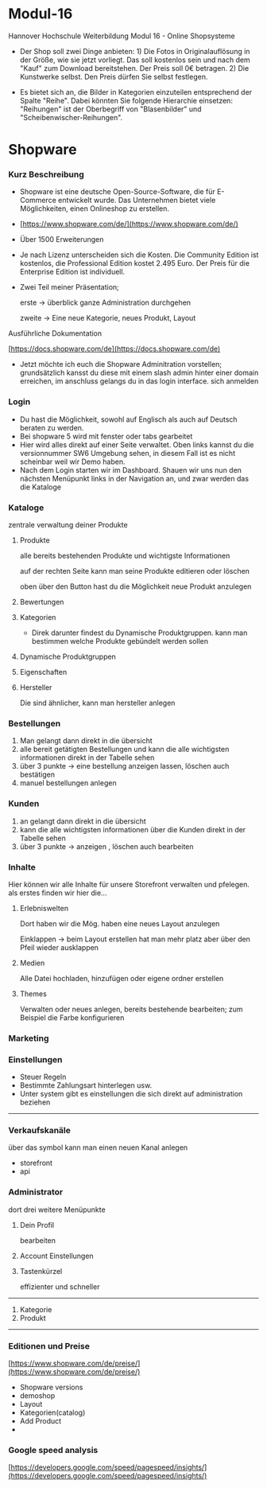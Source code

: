 # Modul-16
Hannover Hochschule Weiterbildung Modul 16 - Online Shopsysteme

- Der Shop soll zwei Dinge anbieten: 1) Die Fotos in Originalauflösung in der Größe, wie sie jetzt vorliegt. Das soll kostenlos sein und nach dem "Kauf" zum Download bereitstehen. Der Preis soll 0€ betragen. 2) Die Kunstwerke selbst. Den Preis dürfen Sie selbst festlegen.

- Es bietet sich an, die Bilder in Kategorien einzuteilen entsprechend der Spalte "Reihe". Dabei könnten Sie folgende Hierarchie einsetzen: "Reihungen" ist der Oberbegriff von "Blasenbilder" und "Scheibenwischer-Reihungen".



# Shopware

### Kurz Beschreibung

- Shopware ist eine deutsche Open-Source-Software, die für E-Commerce entwickelt wurde. Das Unternehmen bietet viele Möglichkeiten, einen Onlineshop zu erstellen.
- [https://www.shopware.com/de/](https://www.shopware.com/de/)
- Über 1500 Erweiterungen
- Je nach Lizenz unterscheiden sich die Kosten. Die Community Edition ist kostenlos, die Professional Edition kostet 2.495 Euro. Der Preis für die Enterprise Edition ist individuell.
- Zwei Teil meiner Präsentation;

    erste → überblick ganze Administration durchgehen

    zweite → Eine neue Kategorie, neues Produkt, Layout 


Ausführliche Dokumentation

[https://docs.shopware.com/de](https://docs.shopware.com/de)

- Jetzt möchte ich euch die Shopware Adminitration vorstellen; grundsätzlich kansst du diese mit einem slash admin hinter einer domain erreichen, im anschluss gelangs du in das login interface. sich anmelden

### Login

- Du hast die Möglichkeit, sowohl auf Englisch als auch auf Deutsch beraten zu werden.
- Bei shopware 5 wird mit fenster oder tabs gearbeitet
- Hier wird alles direkt auf einer Seite verwaltet. Oben links kannst du die versionnummer SW6 Umgebung sehen, in diesem Fall ist es nicht scheinbar weil wir Demo haben.
- Nach dem Login starten wir im Dashboard. Shauen wir uns nun den nächsten Menüpunkt links in der Navigation an, und zwar werden das die Kataloge


### Kataloge

zentrale verwaltung deiner Produkte

1. Produkte

    alle bereits bestehenden Produkte und wichtigste Informationen

    auf der rechten Seite kann man seine Produkte editieren oder löschen

    oben über den Button hast du die Möglichkeit neue Produkt anzulegen

2. Bewertungen
3. Kategorien
    - Direk darunter findest du Dynamische Produktgruppen. kann man bestimmen welche Produkte  gebündelt werden sollen
4. Dynamische Produktgruppen
5. Eigenschaften
6. Hersteller

    Die sind ähnlicher, kann man hersteller anlegen

### Bestellungen

1. Man gelangt dann direkt in die übersicht
2. alle bereit getätigten Bestellungen und kann die alle wichtigsten informationen direkt in der Tabelle sehen
3. über 3 punkte → eine bestellung anzeigen lassen, löschen auch bestätigen
4. manuel bestellungen anlegen

### Kunden

1. an gelangt dann direkt in die übersicht
2. kann die alle wichtigsten informationen über die Kunden direkt in der Tabelle sehen
3. über 3 punkte →  anzeigen , löschen auch bearbeiten

### Inhalte

Hier können wir alle Inhalte für unsere Storefront verwalten und pfelegen. als erstes finden wir hier die... 

1. Erlebniswelten

    Dort haben wir die Mög. haben eine neues Layout anzulegen

    Einklappen → beim Layout erstellen hat man mehr platz aber über den Pfeil wieder ausklappen

2. Medien

    Alle Datei hochladen, hinzufügen oder eigene ordner erstellen

3. Themes

    Verwalten oder neues anlegen, bereits bestehende bearbeiten; zum Beispiel die Farbe konfigurieren

### Marketing

### Einstellungen

- Steuer Regeln
- Bestimmte Zahlungsart hinterlegen usw.
- Unter system gibt es einstellungen die sich direkt auf administration beziehen

---

### Verkaufskanäle

über das symbol kann man einen neuen Kanal anlegen

- storefront
- api

### Administrator

dort drei weitere Menüpunkte

1. Dein Profil

    bearbeiten

2. Account Einstellungen
3. Tastenkürzel

    effizienter und schneller

---


1. Kategorie
2. Produkt

---

### Editionen und Preise

[https://www.shopware.com/de/preise/](https://www.shopware.com/de/preise/)

- Shopware versions
- demoshop
- Layout
- Kategorien(catalog)
- Add Product
- 

### Google speed analysis

[https://developers.google.com/speed/pagespeed/insights/](https://developers.google.com/speed/pagespeed/insights/)